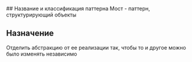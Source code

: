 []()## Название и классификация паттерна
Мост - паттерн, структурирующий объекты
## Назначение
Отделить абстракцию от ее реализации так, чтобы то и другое можно было изменять независимо
